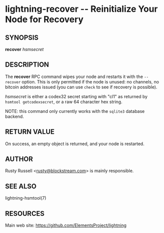 lightning-recover -- Reinitialize Your Node for Recovery
========================================================

SYNOPSIS
--------

**recover** *hsmsecret*

DESCRIPTION
-----------

The **recover** RPC command wipes your node and restarts it with
the `--recover` option.  This is only permitted if the node is unused:
no channels, no bitcoin addresses issued (you can use `check` to see
if recovery is possible).

*hsmsecret* is either a codex32 secret starting with "cl1" as returned
by `hsmtool getcodexsecret`, or a raw 64 character hex string.

NOTE: this command only currently works with the `sqlite3` database backend.

RETURN VALUE
------------

On success, an empty object is returned, and your node is restarted.

AUTHOR
------

Rusty Russell <<rusty@blockstream.com>> is mainly responsible.

SEE ALSO
--------

lightning-hsmtool(7)

RESOURCES
---------

Main web site: <https://github.com/ElementsProject/lightning>

[comment]: # ( SHA256STAMP:9cfaa9eb4609b36accc3e3b12a352c00ddd402307e4461f4df274146d12f6eb0)
